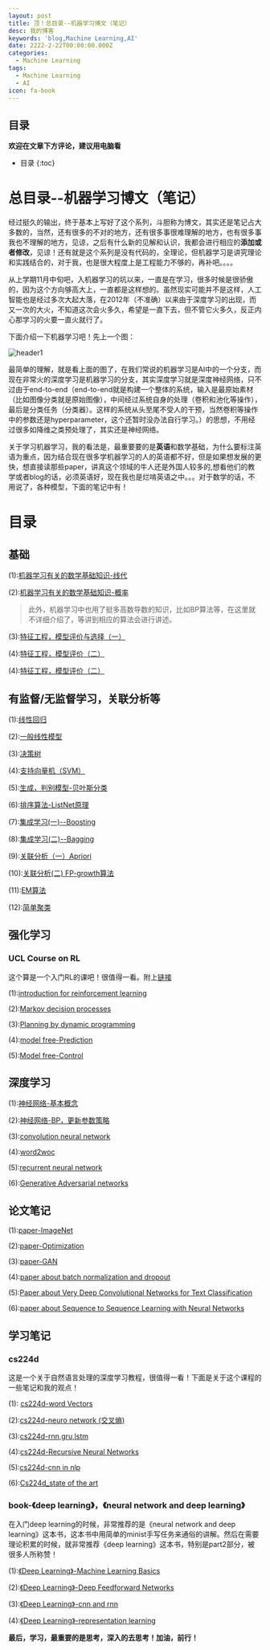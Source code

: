 ```yaml
---
layout: post
title: 顶！总目录--机器学习博文（笔记）
desc: 我的博客
keywords: 'blog,Machine Learning,AI'
date: 2222-2-22T00:00:00.000Z
categories:
  - Machine Learning
tags:
  - Machine Learning
  - AI
icon: fa-book
---
```



## 目录
**欢迎在文章下方评论，建议用电脑看**

* 目录
{:toc}


# 总目录--机器学习博文（笔记）

经过挺久的输出，终于基本上写好了这个系列，斗胆称为博文，其实还是笔记占大多数的，当然，还有很多的不对的地方，还有很多事很难理解的地方，也有很多事我也不理解的地方，见谅，之后有什么新的见解和认识，我都会进行相应的**添加或者修改**，见谅！还有就是这个系列是没有代码的，全理论，但机器学习是讲究理论和实践结合的，对于我，也是很大程度上是工程能力不够的，再补吧。。。。



从上学期11月中旬吧，入机器学习的坑以来，一直是在学习，很多时候是很骄傲的，因为这个方向够高大上，一直都是这样想的。虽然现实可能并不是这样，人工智能也是经过多次大起大落，在2012年（不准确）以来由于深度学习的出现，而又一次的大火，不知道这次会火多久，希望是一直下去，但不管它火多久，反正内心那学习的火要一直火就行了。

下面介绍一下机器学习吧！先上一个图：

<img src="{{ site.img_path }}/Machine Learning/the title.jpg" alt="header1" style="height:auto!important;width:auto%;max-width:1020px;"/>

最简单的理解，就是看上面的图了，在我们常说的机器学习是AI中的一个分支，而现在非常火的深度学习是机器学习的分支，其实深度学习就是深度神经网络，只不过由于end-to-end（end-to-end就是构建一个整体的系统，输入是最原始素材（比如图像分类就是原始图像），中间经过系统自身的处理（卷积和池化等操作），最后是分类任务（分类器）。这样的系统从头至尾不受人的干预，当然卷积等操作中的参数还是hyperparameter，这个还暂时没办法自行学习。）的思想，不用经过很多如降维之类预处理了，其实还是神经网络。

关于学习机器学习，我的看法是，最重要要的是**英语**和数学基础，为什么要标注英语为重点，因为结合现在很多学机器学习的人的英语都不好，但是如果想发展的更快，想直接读那些paper，讲真这个领域的牛人还是外国人较多的,想看他们的教学或者blog的话，必须英语好，现在我也是烂啃英语之中。。。对于数学的话，不用说了，各种模型，下面的笔记中有！

# 目录

## 基础
(1):[机器学习有关的数学基础知识-线代](https://yzhihao.github.io/machine%20learning/2017/02/13/%E6%9C%BA%E5%99%A8%E5%AD%A6%E4%B9%A0%E6%9C%89%E5%85%B3%E7%9A%84%E6%95%B0%E5%AD%A6%E5%9F%BA%E7%A1%80%E7%9F%A5%E8%AF%86-%E7%BA%BF%E4%BB%A3.html)

(2):[机器学习有关的数学基础知识-概率](https://yzhihao.github.io/machine%20learning/2017/02/14/%E6%9C%BA%E5%99%A8%E5%AD%A6%E4%B9%A0%E6%9C%89%E5%85%B3%E7%9A%84%E6%95%B0%E5%AD%A6%E5%9F%BA%E7%A1%80%E7%9F%A5%E8%AF%86-%E6%A6%82%E7%8E%87.html)

>此外，机器学习中也用了挺多高数导数的知识，比如BP算法等，在这里就不详细介绍了，等讲到相应的算法会进行讲述。

(3):[特征工程，模型评价与选择（一）](https://yzhihao.github.io/machine%20learning/2017/01/18/%E7%89%B9%E5%BE%81%E5%B7%A5%E7%A8%8B-%E6%A8%A1%E5%9E%8B%E8%AF%84%E4%BB%B7-%E4%B8%80.html)

(4):[特征工程，模型评价（二）](https://yzhihao.github.io/machine%20learning/2017/02/11/%E7%89%B9%E5%BE%81%E5%B7%A5%E7%A8%8B-%E6%A8%A1%E5%9E%8B%E8%AF%84%E4%BB%B7-%E4%BA%8C.html)

(4):[特征工程，模型评价（二）](https://yzhihao.github.io/machine%20learning/2017/02/11/%E7%89%B9%E5%BE%81%E5%B7%A5%E7%A8%8B-%E6%A8%A1%E5%9E%8B%E8%AF%84%E4%BB%B7-%E4%BA%8C.html)

## 有监督/无监督学习，关联分析等

(1):[线性回归](https://yzhihao.github.io/machine%20learning/2017/02/16/%E5%9B%9E%E5%BD%92-%E7%AE%80%E5%8D%95%E5%88%86%E7%B1%BB.html)

(2):[一般线性模型](https://yzhihao.github.io/machine%20learning/2017/02/17/%E4%B8%80%E8%88%AC%E7%BA%BF%E6%80%A7%E6%A8%A1%E5%9E%8B.html)

(3):[决策树](https://yzhihao.github.io/machine%20learning/2017/02/18/%E5%86%B3%E7%AD%96%E6%A0%91.html)

(4):[支持向量机（SVM）](https://yzhihao.github.io/machine%20learning/2017/03/25/%E6%94%AF%E6%8C%81%E5%90%91%E9%87%8F%E6%9C%BA.html)

(5):[生成，判别模型-贝叶斯分类](https://yzhihao.github.io/machine%20learning/2017/03/12/%E7%94%9F%E6%88%90-%E5%88%A4%E5%88%AB%E6%A8%A1%E5%9E%8B-%E8%B4%9D%E5%8F%B6%E6%96%AF%E5%88%86%E7%B1%BB.html)

(6):[排序算法-ListNet原理](https://yzhihao.github.io/machine%20learning/2017/02/22/ListNet%E5%8E%9F%E7%90%86.html)

(7):[集成学习(一)--Boosting](https://yzhihao.github.io/machine%20learning/2017/02/11/%E9%9B%86%E6%88%90%E5%AD%A6%E4%B9%A0_Boosting.html)

(8):[集成学习(二)--Bagging](https://yzhihao.github.io/machine%20learning/2017/02/11/%E9%9B%86%E6%88%90%E5%AD%A6%E4%B9%A0_Bagging.html)

(9):[关联分析（一）Apriori](https://yzhihao.github.io/machine%20learning/2017/02/23/%E5%85%B3%E8%81%94%E5%88%86%E6%9E%90apriori.html)

(10):[关联分析(二) FP-growth算法](https://yzhihao.github.io/machine%20learning/2017/02/24/%E5%85%B3%E8%81%94%E5%88%86%E6%9E%90-FP-growth%E7%AE%97%E6%B3%95.html)

(11):[EM算法](https://yzhihao.github.io/machine%20learning/2017/02/21/EM%E7%AE%97%E6%B3%95.html)

(12):[简单聚类](https://yzhihao.github.io/machine%20learning/2017/02/25/%E7%AE%80%E5%8D%95%E8%81%9A%E7%B1%BB.html)

## 强化学习

### UCL Course on RL

这个算是一个入门RL的课吧！很值得一看。附上[链接](http://www0.cs.ucl.ac.uk/staff/d.silver/web/Home.html)

(1):[introduction for reinforcement learning ](https://yzhihao.github.io/machine%20learning/2017/04/02/reinforcement-learning.html)

(2):[Markov decision processes](https://yzhihao.github.io/machine%20learning/2017/04/02/Markov-decision-processes.html)

(3):[Planning by dynamic programming](https://yzhihao.github.io/2017/04/13/Planning-by-Dynamic-Programming.html)

(4):[model free-Prediction](https://yzhihao.github.io/machine%20learning/2017/04/15/Monte-Carlo-Reinforcement-Learning.html)

(5):[Model free-Control](https://yzhihao.github.io/2017/04/15/model-free-Control.html)


## 深度学习

(1):[神经网络-基本概念](https://yzhihao.github.io/2017/03/13/%E7%A5%9E%E7%BB%8F%E7%BD%91%E7%BB%9C-%E5%9F%BA%E6%9C%AC%E6%A6%82%E5%BF%B5.html)

(2):[神经网络-BP，更新参数策略](https://yzhihao.github.io/machine%20learning/2017/03/12/%E7%A5%9E%E7%BB%8F%E7%BD%91%E7%BB%9C-BP%E5%92%8C%E5%AF%BB%E6%89%BE%E6%9C%80%E4%BC%98%E5%8C%96.html)

(3):[convolution neural network](https://yzhihao.github.io/machine%20learning/2017/03/18/%E5%8D%B7%E7%A7%AF%E7%A5%9E%E7%BB%8F%E7%BD%91%E7%BB%9C.html)

(4):[word2woc](https://yzhihao.github.io/machine%20learning/2017/03/12/Word2Vec.html)

(5):[recurrent neural network](https://yzhihao.github.io/machine%20learning/2017/03/12/%E5%BE%AA%E7%8E%AF%E7%A5%9E%E7%BB%8F%E7%BD%91%E7%BB%9C.html)

(6):[Generative Adversarial networks](https://yzhihao.github.io/machine%20learning/2017/03/14/%E7%94%9F%E6%88%90%E5%AF%B9%E6%8A%97%E7%BD%91%E7%BB%9C.html)





## 论文笔记

(1):[paper-ImageNet](https://yzhihao.github.io/machine%20learning/2017/02/24/paper-ImageNet.html)

(2):[paper-Optimization](https://yzhihao.github.io/machine%20learning/2017/03/11/paper-Optimization.html)

(3):[paper-GAN](https://yzhihao.github.io/machine%20learning/2017/02/24/paper-GAN.html)

(4):[paper about batch normalization and dropout](https://yzhihao.github.io/machine%20learning/2017/03/29/Batch-Normalization-and-dropout.html)

(5):[Paper about Very Deep Convolutional Networks for Text Classification](https://yzhihao.github.io/machine%20learning/2017/03/31/paper-about-Very-Deep-Convolutional-Networks.html)

(6):[paper about Sequence to Sequence Learning with Neural Networks](https://yzhihao.github.io/machine%20learning/2017/03/29/Sequence-to-Sequence-Learning.html)


## 学习笔记

### cs224d

这是一个关于自然语言处理的深度学习教程，很值得一看！下面是关于这个课程的一些笔记和我的观点！

(1): [cs224d-word Vectors](https://yzhihao.github.io/machine%20learning/2017/03/15/cs224d.html)

(2):[cs224d-neuro network (交叉熵)](https://yzhihao.github.io/machine%20learning/2017/03/16/cs224d_neuro-network.html)

(3):[cs224d-rnn,gru,lstm](https://yzhihao.github.io/machine%20learning/2017/03/17/cs224d_RNN,GRU,LSTM.html)

(4):[cs224d-Recursive Neural Networks](https://yzhihao.github.io/machine%20learning/2017/03/17/Recursive-Neural-Networks.html)

(5):[cs224d-cnn in nlp](https://yzhihao.github.io/machine%20learning/2017/03/18/cnn-in-nlp.html)

(6):[Cs224d_state of the art](https://yzhihao.github.io/2017/03/19/cs224d_state-of-the-art.html)

### book-《deep learning》，《neural network and deep learning》

在入门deep learning的时候，非常推荐的是《neural network and deep learning》这本书，这本书中用简单的minist手写任务来通俗的讲解。然后在需要理论积累的时候，就非常推荐《deep learning》这本书，特别是part2部分，被很多人所称赞！


(1):[《Deep Learning》-Machine Learning Basics](https://yzhihao.github.io/machine%20learning/2017/03/23/Deep-Learning-Machine-Learning-Basics.html)

(2):[《Deep Learning》-Deep Feedforward Networks](https://yzhihao.github.io/machine%20learning/2017/03/24/Deep-Learning-Deep-Feedforward-Networks.html)

(3):[《Deep Learning》-cnn and rnn](https://yzhihao.github.io/machine%20learning/2017/03/24/Deep-Learning-cnn-and-rnn.html)

(4):[《Deep Learning》-representation learning](https://yzhihao.github.io/machine%20learning/2017/03/26/Representation-Learning.html)



**最后，学习，最重要的是思考，深入的去思考！加油，前行！**

  <!-- 多说评论框 start -->
  <div class="ds-thread" data-thread-key="201702221" data-title="AI_note" data-url=""></div>
<!-- 多说评论框 end -->
<!-- 多说公共JS代码 start (一个网页只需插入一次) -->
<script type="text/javascript">
var duoshuoQuery = {short_name:"yzhhome"};
  (function() {
    var ds = document.createElement('script');
    ds.type = 'text/javascript';ds.async = true;
    ds.src = (document.location.protocol == 'https:' ? 'https:' : 'http:') + '//static.duoshuo.com/embed.js';
    ds.charset = 'UTF-8';
    (document.getElementsByTagName('head')[0] 
     || document.getElementsByTagName('body')[0]).appendChild(ds);
  })();
  </script>
<!-- 多说公共JS代码 end -->




